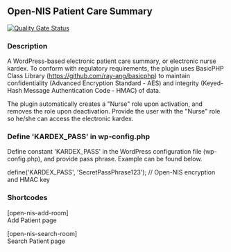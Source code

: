 ## Open-NIS Patient Care Summary

[![Quality Gate Status](https://sonarcloud.io/api/project_badges/measure?project=open-nis-nurse-kardex&metric=alert_status)](https://sonarcloud.io/dashboard?id=open-nis-nurse-kardex)

### Description

A WordPress-based electronic patient care summary, or electronic nurse kardex. To conform with regulatory requirements, the plugin uses BasicPHP Class Library (https://github.com/ray-ang/basicphp) to maintain confidentiality (Advanced Encryption Standard - AES) and integrity (Keyed-Hash Message Authentication Code - HMAC) of data.

The plugin automatically creates a "Nurse" role upon activation, and removes the role upon deactivation. Provide the user with the "Nurse" role so he/she can access the electronic kardex.

### Define 'KARDEX_PASS' in wp-config.php

Define constant 'KARDEX_PASS' in the WordPress configuration file (wp-config.php), and provide pass phrase. Example can be found below.

define('KARDEX_PASS', 'SecretPassPhrase123'); // Open-NIS encryption and HMAC key

### Shortcodes

[open-nis-add-room]<br/>
Add Patient page

[open-nis-search-room]<br/>
Search Patient page

